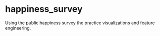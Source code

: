 # happiness_survey
Using the public happiness survey the practice visualizations and feature engineering.
